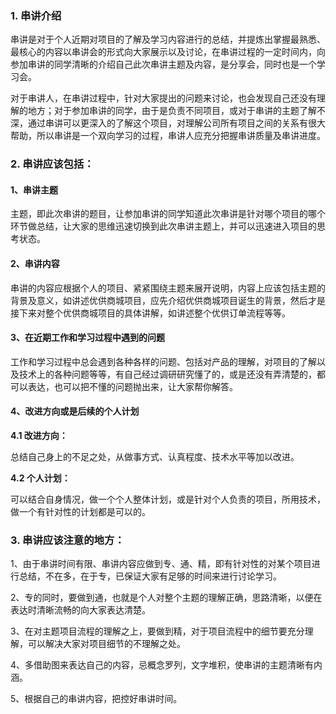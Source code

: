 ### 1. 串讲介绍

串讲是对于个人近期对项目的了解及学习内容进行的总结，并提炼出掌握最熟悉、最核心的内容以串讲会的形式向大家展示以及讨论，在串讲过程的一定时间内，向参加串讲的同学清晰的介绍自己此次串讲主题及内容，是分享会，同时也是一个学习会。

对于串讲人，在串讲过程中，针对大家提出的问题来讨论，也会发现自己还没有理解的地方；对于参加串讲的同学，由于是负责不同项目，或对于串讲的主题了解不深，通过串讲可以更深入的了解这个项目，对理解公司所有项目之间的关系有很大帮助，所以串讲是一个双向学习的过程，串讲人应充分把握串讲质量及串讲进度。

### 2. 串讲应该包括：

#### 1、串讲主题

主题，即此次串讲的题目，让参加串讲的同学知道此次串讲是针对哪个项目的哪个环节做总结，让大家的思维迅速切换到此次串讲主题上，并可以迅速进入项目的思考状态。

#### 2、串讲内容

串讲的内容应根据个人的项目、紧紧围绕主题来展开说明，内容上应该包括主题的背景及意义，如讲述优供商城项目，应先介绍优供商城项目诞生的背景，然后才是接下来对整个优供商城项目的具体讲解，如讲述整个优供订单流程等等。

#### 3、在近期工作和学习过程中遇到的问题

工作和学习过程中总会遇到各种各样的问题、包括对产品的理解，对项目的了解以及技术上的各种问题等等，有自己经过调研研究懂了的，或是还没有弄清楚的，都可以表达，也可以把不懂的问题抛出来，让大家帮你解答。

#### 4、改进方向或是后续的个人计划

**4.1 改进方向：**

总结自己身上的不足之处，从做事方式、认真程度、技术水平等加以改进。

**4.2 个人计划：**

可以结合自身情况，做一个个人整体计划，或是针对个人负责的项目，所用技术，做一个有针对性的计划都是可以的。

### 3. 串讲应该注意的地方：

1、由于串讲时间有限、串讲内容应做到专、通、精，即有针对性的对某个项目进行总结，不在多，在于专，已保证大家有足够的时间来进行讨论学习。

2、专的同时，要做到通，也就是个人对整个主题的理解正确，思路清晰，以便在表达时清晰流畅的向大家表达清楚。

3、在对主题项目流程的理解之上，要做到精，对于项目流程中的细节要充分理解，可以解决大家对项目细节的不理解之处。

4、多借助图来表达自己的内容，忌概念罗列，文字堆积，使串讲的主题清晰有内涵。

5、根据自己的串讲内容，把控好串讲时间。
